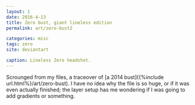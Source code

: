 ```yaml
---
layout: 1
date: 2016-4-13
title: Zero bust, giant lineless edition
permalink: art/zero-bust2

categories: misc
tags: zero
site: deviantart

caption: Lineless Zero headshot.
---
```

Scrounged from my files, a traceover of [a 2014 bust]({%include url.html%}/art/zero-bust). I have no idea why the file is so huge, or if it was even actually finished; the layer setup has me wondering if I was going to add gradients or something.